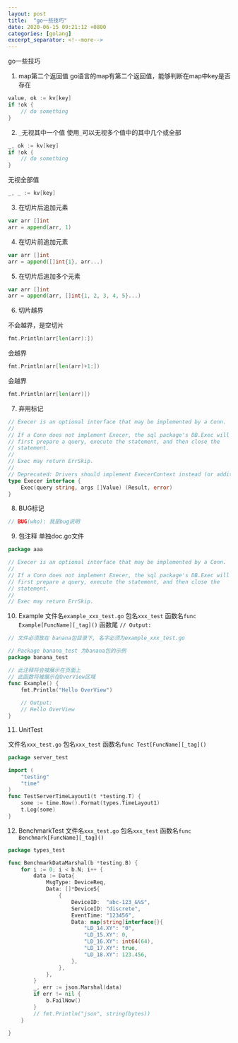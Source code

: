 ```yaml
---
layout: post
title:  "go一些技巧"
date: 2020-06-15 09:21:12 +0800
categories: [golang]
excerpt_separator: <!--more-->
---
```

go一些技巧
<!--more-->

1. map第二个返回值
go语言的map有第二个返回值，能够判断在map中key是否存在
```go
value, ok := kv[key]
if !ok {
    // do something
}
```

2. `_`无视其中一个值
使用`_`可以无视多个值中的其中几个或全部
```go
_, ok := kv[key]
if !ok {
    // do something
}
```
无视全部值
```go
_, _ := kv[key]
```

3. 在切片后追加元素
```go
var arr []int
arr = append(arr, 1)
```


4. 在切片前追加元素
```go
var arr []int
arr = append([]int{1}, arr...)
```

5. 在切片后追加多个元素
```go
var arr []int
arr = append(arr, []int{1, 2, 3, 4, 5}...)
```

6. 切片越界

不会越界，是空切片
```go
fmt.Println(arr[len(arr):])
```

会越界
```go
fmt.Println(arr[len(arr)+1:])
```

会越界
```go
fmt.Println(arr[len(arr)])
```

7. 弃用标记
```go
// Execer is an optional interface that may be implemented by a Conn.
//
// If a Conn does not implement Execer, the sql package's DB.Exec will
// first prepare a query, execute the statement, and then close the
// statement.
//
// Exec may return ErrSkip.
//
// Deprecated: Drivers should implement ExecerContext instead (or additionally).
type Execer interface {
	Exec(query string, args []Value) (Result, error)
}
```

8. BUG标记
```go
// BUG(who): 我是bug说明
```

9. 包注释
单独doc.go文件
```go
package aaa

// Execer is an optional interface that may be implemented by a Conn.
//
// If a Conn does not implement Execer, the sql package's DB.Exec will
// first prepare a query, execute the statement, and then close the
// statement.
//
// Exec may return ErrSkip.
```

10. Example
文件名`example_xxx_test.go`
包名`xxx_test`
函数名`func Example[FuncName][_tag]()`
函数尾 `// Output:`
```go
// 文件必须放在 banana包目录下, 名字必须为example_xxx_test.go

// Package banana_test 为banana包的示例
package banana_test

// 此注释将会被展示在页面上
// 此函数将被展示在OverView区域
func Example() {
    fmt.Println("Hello OverView")
    
    // Output:
    // Hello OverView
}
```

11. UnitTest

文件名`xxx_test.go`
包名`xxx_test`
函数名`func Test[FuncName][_tag]()`

```go
package server_test

import (
	"testing"
    "time"
)
func TestServerTimeLayout1(t *testing.T) {
	some := time.Now().Format(types.TimeLayout1)
	t.Log(some)
}
```

12. BenchmarkTest
文件名`xxx_test.go`
包名`xxx_test`
函数名`func Benchmark[FuncName][_tag]()`

```go
package types_test

func BenchmarkDataMarshal(b *testing.B) {
	for i := 0; i < b.N; i++ {
		data := Data{
			MsgType: DeviceReq,
			Data: []*DeviceS{
				{
					DeviceID:  "abc-123_&%S",
					ServiceID: "discrete",
					EventTime: "123456",
					Data: map[string]interface{}{
						"LD_14.XY": "0",
						"LD_15.XY": 0,
						"LD_16.XY": int64(64),
						"LD_17.XY": true,
						"LD_18.XY": 123.456,
					},
				},
			},
		}
		_, err := json.Marshal(data)
		if err != nil {
			b.FailNow()
		}
		// fmt.Println("json", string(bytes))
	}

}
```